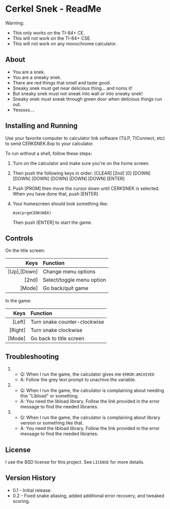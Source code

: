 Cerkel Snek - ReadMe
====================
Warning:
* This only works on the TI-84+ CE.
* This will not work on the TI-84+ CSE.
* This will not work on any monochrome calculator.

About
-----

* You are a snek.
* You are a sneaky snek.
* There are red things that smell and taste good.
* Sneaky snek must get near delicious thing... and noms it!
* But sneaky snek must not sneak into wall or into sneaky snek!
* Sneaky snek must sneak through green door when delicious things run out.
* Yesssss....

Installing and Running
----------------------

Use your favorite computer to calculator link software (TiLP, TIConnect, etc)
to send CERKSNEK.8xp to your calculator.

To run without a shell, follow these steps:
1. Turn on the calculator and make sure you're on the home screen.
2. Then push the following keys in order:
   [CLEAR] [2nd] [0] [DOWN] [DOWN] [DOWN] [DOWN] [DOWN] [DOWN] [ENTER]
3. Push [PRGM] then move the cursor down until CERKSNEK is selected.
   When you have done that, push [ENTER]
4. Your homescreen should look something like:

   `Asm(prgmCERKSNEK)`

   Then push [ENTER] to start the game.

Controls
--------
On the title screen:

|   Keys      |  Function                 |
|------------:|:--------------------------|
|[Up],[Down]  | Change menu options       |
|[2nd]        | Select/toggle menu option |
|[Mode]       | Go back/quit game         |

In the game:
   
|   Keys   |  Function                    |
|---------:|:-----------------------------|
|[Left]    | Turn snake counter-clockwise |
|[Right]   | Turn snake clockwise         |
|[Mode]    | Go back to title screen      |

Troubleshooting
---------------
1. * Q: When I run the game, the calculator gives me `ERROR:ARCHIVED`
   * A: Follow the grey text prompt to unachive the variable.

2. * Q: When I run the game, the calculator is complaining
        about needing this "Libload" or something.
   * A: You need the libload library. Follow the link provided in the
        error message to find the needed libraries.
		
3. * Q: When I run the game, the calculator is complaining about
        library version or something like that.
   * A: You need the libload library. Follow the link provided in the
        error message to find the needed libraries.

License
-------
I use the BSD license for this project. See `LICENSE` for more details.

Version History
---------------
* 0.1 - Initial release.
* 0.2 - Fixed snake aliasing, added additional error recovery,
        and tweaked scoring.
   
   
